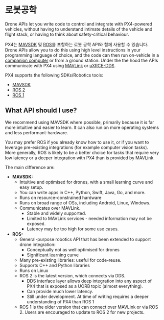 # 로봇공학

Drone APIs let you write code to control and integrate with PX4-powered vehicles, without having to understand intimate details of the vehicle and flight stack, or having to think about safety-critical behaviour.

PX4는 [MAVSDK](https://mavsdk.mavlink.io/) 및 [ROS](../ros/README.md)를 포함하는 로봇 공학 API와 함께 사용할 수 있습니다. Drone APIs allow you to do this using high level instructions in your programming language of choice, and the code can then run on-vehicle in a [companion computer](../companion_computer/README.md) or from a ground station. Under the the hood the APIs communicate with PX4 using [MAVLink](../middleware/mavlink.md) or [uXRCE-DDS](../middleware/uxrce_dds.md).

PX4 supports the following SDKs/Robotics tools:
- [MAVSDK](https://mavsdk.mavlink.io/)
- [ROS 2](../ros/README.md)
- [ROS 1](../ros/README.md)

## What API should I use?

We recommend using MAVSDK where possible, primarily because it is far more intuitive and easier to learn. It can also run on more operating systems and less performant-hardware.

You may prefer ROS if you already know how to use it, or if you want to leverage pre-existing integrations (for example computer vision tasks). More generally, ROS is likely to be a better choice for tasks that require very low latency or a deeper integration with PX4 than is provided by MAVLink.

The main difference are:

- **MAVSDK:**
  - Intuitive and optimised for drones, with a small learning curve and easy setup.
  - You can write apps in C++, Python, Swift, Java, Go, and more.
  - Runs on resource-constrained hardware
  - Runs on broad range of OSs, including Android, Linux, Windows.
  - Communicates over MAVLink.
    - Stable and widely supported.
    - Limited to MAVLink services - needed information may not be exposed.
    - Latency may be too high for some use cases.
- **ROS:**
  - General-purpose robotics API that has been extended to support drone integration:
    - Conceptually not as well optimised for drones
    - Significant learning curve
  - Many pre-existing libraries: useful for code-reuse.
  - Supports C++ and Python libraries
  - Runs on Linux
  - ROS 2 is the latest version, which connects via DDS.
    - DDS interface layer allows deep integration into any aspect of PX4 that is exposed as a UORB topic (almost everything).
    - Can provide much lower latency.
    - Still under development. At time of writing requires a deeper understanding of PX4 than ROS 1
  - ROS 1 is the older version that can connect over MAVLink or via ROS 2. Users are encouraged to update to ROS 2 for new projects.

